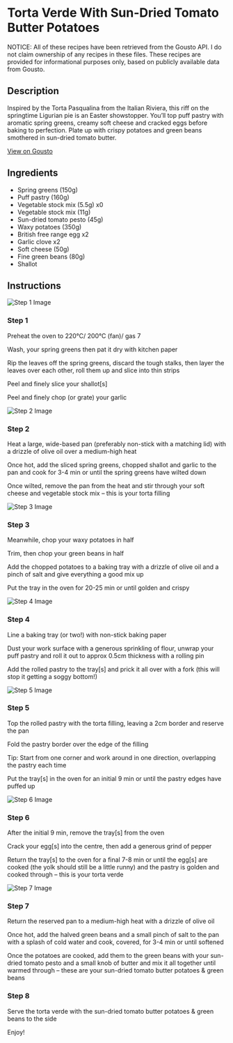 # Torta Verde With Sun-Dried Tomato Butter Potatoes

NOTICE: All of these recipes have been retrieved from the Gousto API. I do not claim ownership of any recipes in these files. These recipes are provided for informational purposes only, based on publicly available data from Gousto.

## Description

Inspired by the Torta Pasqualina from the Italian Riviera, this riff on the springtime Ligurian pie is an Easter showstopper. You’ll top puff pastry with aromatic spring greens, creamy soft cheese and cracked eggs before baking to perfection. Plate up with crispy potatoes and green beans smothered in sun-dried tomato butter. 

[View on Gousto](https://www.gousto.co.uk/recipes/cookbook/torta-verde-with-sun-dried-tomato-butter-potatoes)

## Ingredients

- Spring greens (150g)
- Puff pastry (160g)
- Vegetable stock mix (5.5g) x0
- Vegetable stock mix (11g)
- Sun-dried tomato pesto (45g)
- Waxy potatoes (350g)
- British free range egg x2
- Garlic clove x2
- Soft cheese (50g)
- Fine green beans (80g)
- Shallot

## Instructions

![Step 1 Image](https://production-media.gousto.co.uk/cms/recipe-step-image/Step-1-1678183629257-x200.jpg)

### Step 1

Preheat the oven to 220°C/ 200°C (fan)/ gas 7

Wash, your spring greens then pat it dry with kitchen paper

Rip the leaves off the spring greens, discard the tough stalks, then layer the leaves over each other, roll them up and slice into thin strips

Peel and finely slice your shallot[s]

Peel and finely chop (or grate) your garlic

![Step 2 Image](https://production-media.gousto.co.uk/cms/recipe-step-image/Step-2-1678183744431-x200.jpg)

### Step 2

Heat a large, wide-based pan (preferably non-stick with a matching lid) with a drizzle of olive oil over a medium-high heat

Once hot, add the sliced spring greens, chopped shallot and garlic to the pan and cook for 3-4 min or until the spring greens have wilted down

Once wilted, remove the pan from the heat and stir through your soft cheese and vegetable stock mix – this is your torta filling

![Step 3 Image](https://production-media.gousto.co.uk/cms/recipe-step-image/Step-3-1678183749233-x200.jpg)

### Step 3

Meanwhile, chop your waxy potatoes in half

Trim, then chop your green beans in half

Add the chopped potatoes to a baking tray with a drizzle of olive oil and a pinch of salt and give everything a good mix up

Put the tray in the oven for 20-25 min or until golden and crispy

![Step 4 Image](https://production-media.gousto.co.uk/cms/recipe-step-image/Step-4-1678183756906-x200.jpg)

### Step 4

Line a baking tray (or two!) with non-stick baking paper

Dust your work surface with a generous sprinkling of flour, unwrap your puff pastry and roll it out to approx 0.5cm thickness with a rolling pin

Add the rolled pastry to the tray[s] and prick it all over with a fork (this will stop it getting a soggy bottom!)

![Step 5 Image](https://production-media.gousto.co.uk/cms/recipe-step-image/Step-5-1678183766758-x200.jpg)

### Step 5

Top the rolled pastry with the torta filling, leaving a 2cm border and reserve the pan

Fold the pastry border over the edge of the filling

Tip: Start from one corner and work around in one direction, overlapping the pastry each time

Put the tray[s] in the oven for an initial 9 min or until the pastry edges have puffed up

![Step 6 Image](https://production-media.gousto.co.uk/cms/recipe-step-image/Step-6-1678183780142-x200.jpg)

### Step 6

After the initial 9 min, remove the tray[s] from the oven

Crack your egg[s] into the centre, then add a generous grind of pepper

Return the tray[s] to the oven for a final 7-8 min or until the egg[s] are cooked (the yolk should still be a little runny) and the pastry is golden and cooked through – this is your torta verde

![Step 7 Image](https://production-media.gousto.co.uk/cms/recipe-step-image/Step-7-1678183808842-x200.jpg)

### Step 7

Return the reserved pan to a medium-high heat with a drizzle of olive oil

Once hot, add the halved green beans and a small pinch of salt to the pan with a splash of cold water and cook, covered, for 3-4 min or until softened

Once the potatoes are cooked, add them to the green beans with your sun-dried tomato pesto and a small knob of butter and mix it all together until warmed through – these are your sun-dried tomato butter potatoes & green beans

### Step 8

Serve the torta verde with the sun-dried tomato butter potatoes & green beans to the side

Enjoy!

